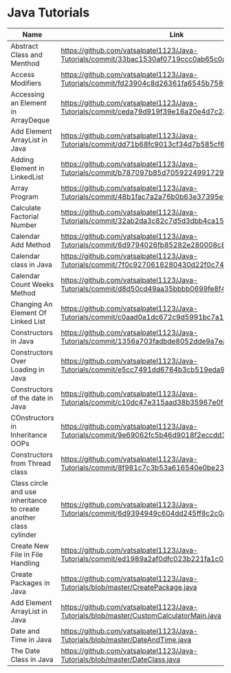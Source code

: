 # Java Tutorials

| Name                                                              | Link                                                                                         |
|-------------------------------------------------------------------|----------------------------------------------------------------------------------------------|
| Abstract Class and Menthod                                        | https://github.com/vatsalpatel1123/Java-Tutorials/commit/33bac1530af0719ccc0ab65c0ae449c7968a57c4 |
| Access Modifiers                                                  | https://github.com/vatsalpatel1123/Java-Tutorials/commit/fd23904c8d26361fa6545b7580b13f81859db076 |
| Accessing an Element in ArrayDeque                                | https://github.com/vatsalpatel1123/Java-Tutorials/commit/ceda79d919f39e16a20e4d7c28cc67175e239510 |
| Add Element ArrayList in Java                                     |https://github.com/vatsalpatel1123/Java-Tutorials/commit/dd71b68fc9013cf34d7b585cf66d1e6a03366765|
| Adding Element in LinkedList                                      |https://github.com/vatsalpatel1123/Java-Tutorials/commit/b787097b85d70592249917291927369ccaec1862|
| Array Program                                                     |https://github.com/vatsalpatel1123/Java-Tutorials/commit/48b1fac7a2a76b0b63e37395e9ca43bf518c0742|
| Calculate Factorial Number                                        |https://github.com/vatsalpatel1123/Java-Tutorials/commit/32ab2da3c82c7d5d3dbb4ca1534af1fb48337fd1|
| Calendar Add Method                                               |https://github.com/vatsalpatel1123/Java-Tutorials/commit/6d9794026fb85282e280008c8fc0a30653309943|
| Calendar class in Java                                            |https://github.com/vatsalpatel1123/Java-Tutorials/commit/7f0c9270616280430d22f0c7430e7ac72ec7b66b|
| Calendar Count Weeks Method                                       |https://github.com/vatsalpatel1123/Java-Tutorials/commit/d8d50cd49aa35bbbb0699fe8f4cc94212da0d81a|
| Changing An Element Of Linked List                                |https://github.com/vatsalpatel1123/Java-Tutorials/commit/c0aad0a1dc672c9d5991bc7a1d19451a2eb7c208|
| Constructors in Java                                              |https://github.com/vatsalpatel1123/Java-Tutorials/commit/1356a703fadbde8052dde9a7ea52e1c5a5231e95|
| Constructors Over Loading in Java                                 |https://github.com/vatsalpatel1123/Java-Tutorials/commit/e5cc7491dd6764b3cb519eda9da3bc2af4807861|
| Constructors of the date in Java                                  |https://github.com/vatsalpatel1123/Java-Tutorials/commit/c10dc47e315aad38b35967e0f1a20790b101d8bd|
| COnstructors in Inheritance OOPs                                  |https://github.com/vatsalpatel1123/Java-Tutorials/commit/9e69062fc5b46d9018f2eccdd1d84829ef829485|
| Constructors from Thread class                                    |https://github.com/vatsalpatel1123/Java-Tutorials/commit/8f981c7c3b53a616540e0be23eb5c28e28cda589|
| Class circle and use inheritance to create another class cylinder |https://github.com/vatsalpatel1123/Java-Tutorials/commit/6d9394949c604dd245ff8c2c0a3c63e49dbbb569|
| Create New File in File Handling                                  |https://github.com/vatsalpatel1123/Java-Tutorials/commit/ed1989a2af0dfc023b221fa1c0d4b5fb7d189fea|
|Create Packages in Java|https://github.com/vatsalpatel1123/Java-Tutorials/blob/master/CreatePackage.java|
|Add Element ArrayList in Java|https://github.com/vatsalpatel1123/Java-Tutorials/blob/master/CustomCalculatorMain.java|
|Date and Time in Java|https://github.com/vatsalpatel1123/Java-Tutorials/blob/master/DateAndTime.java|
|The Date Class in Java|https://github.com/vatsalpatel1123/Java-Tutorials/blob/master/DateClass.java|